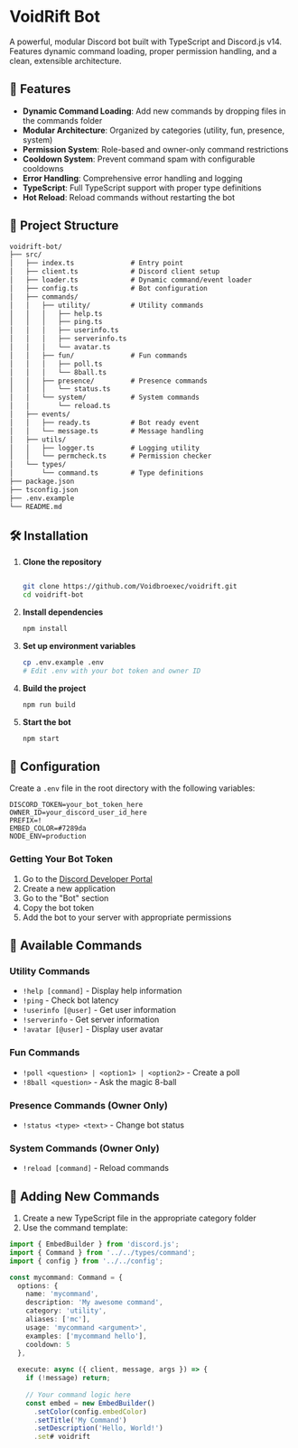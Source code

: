 
# VoidRift Bot

A powerful, modular Discord bot built with TypeScript and Discord.js v14. Features dynamic command loading, proper permission handling, and a clean, extensible architecture.

## 🚀 Features

- **Dynamic Command Loading**: Add new commands by dropping files in the commands folder
- **Modular Architecture**: Organized by categories (utility, fun, presence, system)
- **Permission System**: Role-based and owner-only command restrictions
- **Cooldown System**: Prevent command spam with configurable cooldowns
- **Error Handling**: Comprehensive error handling and logging
- **TypeScript**: Full TypeScript support with proper type definitions
- **Hot Reload**: Reload commands without restarting the bot

## 📁 Project Structure

```md
voidrift-bot/
├── src/
│   ├── index.ts              # Entry point
│   ├── client.ts             # Discord client setup
│   ├── loader.ts             # Dynamic command/event loader
│   ├── config.ts             # Bot configuration
│   ├── commands/
│   │   ├── utility/          # Utility commands
│   │   │   ├── help.ts
│   │   │   ├── ping.ts
│   │   │   ├── userinfo.ts
│   │   │   ├── serverinfo.ts
│   │   │   └── avatar.ts
│   │   ├── fun/              # Fun commands
│   │   │   ├── poll.ts
│   │   │   └── 8ball.ts
│   │   ├── presence/         # Presence commands
│   │   │   └── status.ts
│   │   └── system/           # System commands
│   │       └── reload.ts
│   ├── events/
│   │   ├── ready.ts          # Bot ready event
│   │   └── message.ts        # Message handling
│   ├── utils/
│   │   ├── logger.ts         # Logging utility
│   │   └── permcheck.ts      # Permission checker
│   └── types/
│       └── command.ts        # Type definitions
├── package.json
├── tsconfig.json
├── .env.example
└── README.md
```

## 🛠️ Installation

1. **Clone the repository**
   ```bash

   git clone https://github.com/Voidbroexec/voidrift.git
   cd voidrift-bot
   ```

2. **Install dependencies**
   ```bash
   npm install
   ```

3. **Set up environment variables**
   ```bash
   cp .env.example .env
   # Edit .env with your bot token and owner ID
   ```

4. **Build the project**
   ```bash
   npm run build
   ```

5. **Start the bot**
   ```bash
   npm start
   ```

## 🔧 Configuration

Create a `.env` file in the root directory with the following variables:

```env
DISCORD_TOKEN=your_bot_token_here
OWNER_ID=your_discord_user_id_here
PREFIX=!
EMBED_COLOR=#7289da
NODE_ENV=production
```

### Getting Your Bot Token

1. Go to the [Discord Developer Portal](https://discord.com/developers/applications)
2. Create a new application
3. Go to the "Bot" section
4. Copy the bot token
5. Add the bot to your server with appropriate permissions

## 📝 Available Commands

### Utility Commands
- `!help [command]` - Display help information
- `!ping` - Check bot latency
- `!userinfo [@user]` - Get user information
- `!serverinfo` - Get server information
- `!avatar [@user]` - Display user avatar

### Fun Commands
- `!poll <question> | <option1> | <option2>` - Create a poll
- `!8ball <question>` - Ask the magic 8-ball

### Presence Commands (Owner Only)
- `!status <type> <text>` - Change bot status

### System Commands (Owner Only)
- `!reload [command]` - Reload commands

## 🔨 Adding New Commands

1. Create a new TypeScript file in the appropriate category folder
2. Use the command template:

```typescript
import { EmbedBuilder } from 'discord.js';
import { Command } from '../../types/command';
import { config } from '../../config';

const mycommand: Command = {
  options: {
    name: 'mycommand',
    description: 'My awesome command',
    category: 'utility',
    aliases: ['mc'],
    usage: 'mycommand <argument>',
    examples: ['mycommand hello'],
    cooldown: 5
  },
  
  execute: async ({ client, message, args }) => {
    if (!message) return;
    
    // Your command logic here
    const embed = new EmbedBuilder()
      .setColor(config.embedColor)
      .setTitle('My Command')
      .setDescription('Hello, World!')
      .set# voidrift
